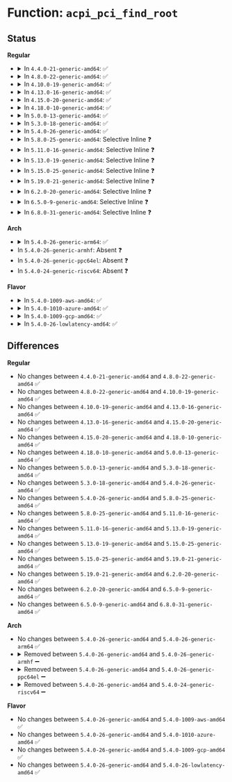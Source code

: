 # Function: <code>acpi_pci_find_root</code>

## Status
<b>Regular</b>
<ul>
<li>
<details>
<summary>In <code>4.4.0-21-generic-amd64</code>: ✅</summary>

```c
struct acpi_pci_root * acpi_pci_find_root(acpi_handle handle)
```

```json
{
  "name": "acpi_pci_find_root",
  "collision_type": "Unique Global",
  "inline_type": "No",
  "funcs": [
    {
      "addr": 18446744071583585460,
      "name": "acpi_pci_find_root",
      "external": true,
      "loc": "drivers/acpi/pci_root.c:245",
      "file": "drivers/acpi/pci_root.c",
      "inline": "seen, unknown",
      "caller_inline": [],
      "caller_func": [
        "drivers/pci/pcie/portdrv_acpi.c:pcie_port_acpi_setup",
        "drivers/pci/hotplug/acpiphp_glue.c:acpiphp_add_context",
        "drivers/acpi/pci_root.c:acpi_pci_osc_control_set",
        "drivers/acpi/pci_root.c:acpi_get_pci_dev"
      ]
    }
  ],
  "symbols": [
    {
      "addr": 18446744071583585460,
      "name": "acpi_pci_find_root",
      "section": ".text",
      "bind": "STB_GLOBAL",
      "size": 98
    }
  ]
}
```
</details>
</li>
<li>
<details>
<summary>In <code>4.8.0-22-generic-amd64</code>: ✅</summary>

```c
struct acpi_pci_root * acpi_pci_find_root(acpi_handle handle)
```

```json
{
  "name": "acpi_pci_find_root",
  "collision_type": "Unique Global",
  "inline_type": "No",
  "funcs": [
    {
      "addr": 18446744071583907902,
      "name": "acpi_pci_find_root",
      "external": true,
      "loc": "drivers/acpi/pci_root.c:245",
      "file": "drivers/acpi/pci_root.c",
      "inline": "seen, unknown",
      "caller_inline": [],
      "caller_func": [
        "drivers/pci/pcie/portdrv_acpi.c:pcie_port_acpi_setup",
        "drivers/pci/hotplug/acpiphp_glue.c:acpiphp_add_context",
        "drivers/acpi/pci_root.c:acpi_pci_osc_control_set",
        "drivers/acpi/pci_root.c:acpi_get_pci_dev"
      ]
    }
  ],
  "symbols": [
    {
      "addr": 18446744071583907902,
      "name": "acpi_pci_find_root",
      "section": ".text",
      "bind": "STB_GLOBAL",
      "size": 98
    }
  ]
}
```
</details>
</li>
<li>
<details>
<summary>In <code>4.10.0-19-generic-amd64</code>: ✅</summary>

```c
struct acpi_pci_root * acpi_pci_find_root(acpi_handle handle)
```

```json
{
  "name": "acpi_pci_find_root",
  "collision_type": "Unique Global",
  "inline_type": "No",
  "funcs": [
    {
      "addr": 18446744071584048781,
      "name": "acpi_pci_find_root",
      "external": true,
      "loc": "drivers/acpi/pci_root.c:245",
      "file": "drivers/acpi/pci_root.c",
      "inline": "seen, unknown",
      "caller_inline": [],
      "caller_func": [
        "drivers/pci/pcie/portdrv_acpi.c:pcie_port_acpi_setup",
        "drivers/pci/pci-acpi.c:pciehp_is_native",
        "drivers/acpi/pci_root.c:acpi_pci_osc_control_set",
        "drivers/acpi/pci_root.c:acpi_get_pci_dev"
      ]
    }
  ],
  "symbols": [
    {
      "addr": 18446744071584048781,
      "name": "acpi_pci_find_root",
      "section": ".text",
      "bind": "STB_GLOBAL",
      "size": 98
    }
  ]
}
```
</details>
</li>
<li>
<details>
<summary>In <code>4.13.0-16-generic-amd64</code>: ✅</summary>

```c
struct acpi_pci_root * acpi_pci_find_root(acpi_handle handle)
```

```json
{
  "name": "acpi_pci_find_root",
  "collision_type": "Unique Global",
  "inline_type": "No",
  "funcs": [
    {
      "addr": 18446744071584107680,
      "name": "acpi_pci_find_root",
      "external": true,
      "loc": "drivers/acpi/pci_root.c:245",
      "file": "drivers/acpi/pci_root.c",
      "inline": "seen, unknown",
      "caller_inline": [],
      "caller_func": [
        "drivers/pci/pcie/portdrv_acpi.c:pcie_port_acpi_setup",
        "drivers/pci/pci-acpi.c:pciehp_is_native",
        "drivers/acpi/pci_root.c:acpi_pci_osc_control_set",
        "drivers/acpi/pci_root.c:acpi_get_pci_dev"
      ]
    }
  ],
  "symbols": [
    {
      "addr": 18446744071584107680,
      "name": "acpi_pci_find_root",
      "section": ".text",
      "bind": "STB_GLOBAL",
      "size": 98
    }
  ]
}
```
</details>
</li>
<li>
<details>
<summary>In <code>4.15.0-20-generic-amd64</code>: ✅</summary>

```c
struct acpi_pci_root * acpi_pci_find_root(acpi_handle handle)
```

```json
{
  "name": "acpi_pci_find_root",
  "collision_type": "Unique Global",
  "inline_type": "No",
  "funcs": [
    {
      "addr": 18446744071584378816,
      "name": "acpi_pci_find_root",
      "external": true,
      "loc": "drivers/acpi/pci_root.c:246",
      "file": "drivers/acpi/pci_root.c",
      "inline": "seen, unknown",
      "caller_inline": [],
      "caller_func": [
        "drivers/pci/pcie/portdrv_acpi.c:pcie_port_acpi_setup",
        "drivers/pci/pci-acpi.c:pciehp_is_native",
        "drivers/acpi/pci_root.c:acpi_pci_osc_control_set",
        "drivers/acpi/pci_root.c:acpi_get_pci_dev"
      ]
    }
  ],
  "symbols": [
    {
      "addr": 18446744071584378816,
      "name": "acpi_pci_find_root",
      "section": ".text",
      "bind": "STB_GLOBAL",
      "size": 98
    }
  ]
}
```
</details>
</li>
<li>
<details>
<summary>In <code>4.18.0-10-generic-amd64</code>: ✅</summary>

```c
struct acpi_pci_root * acpi_pci_find_root(acpi_handle handle)
```

```json
{
  "name": "acpi_pci_find_root",
  "collision_type": "Unique Global",
  "inline_type": "No",
  "funcs": [
    {
      "addr": 18446744071584600176,
      "name": "acpi_pci_find_root",
      "external": true,
      "loc": "drivers/acpi/pci_root.c:247",
      "file": "drivers/acpi/pci_root.c",
      "inline": "seen, unknown",
      "caller_inline": [],
      "caller_func": [
        "drivers/pci/hotplug/acpi_pcihp.c:acpi_get_hp_hw_control_from_firmware",
        "drivers/acpi/pci_root.c:acpi_pci_osc_control_set",
        "drivers/acpi/pci_root.c:acpi_get_pci_dev"
      ]
    }
  ],
  "symbols": [
    {
      "addr": 18446744071584600176,
      "name": "acpi_pci_find_root",
      "section": ".text",
      "bind": "STB_GLOBAL",
      "size": 98
    }
  ]
}
```
</details>
</li>
<li>
<details>
<summary>In <code>5.0.0-13-generic-amd64</code>: ✅</summary>

```c
struct acpi_pci_root * acpi_pci_find_root(acpi_handle handle)
```

```json
{
  "name": "acpi_pci_find_root",
  "collision_type": "Unique Global",
  "inline_type": "No",
  "funcs": [
    {
      "addr": 18446744071584697680,
      "name": "acpi_pci_find_root",
      "external": true,
      "loc": "drivers/acpi/pci_root.c:247",
      "file": "drivers/acpi/pci_root.c",
      "inline": "seen, unknown",
      "caller_inline": [],
      "caller_func": [
        "drivers/pci/hotplug/acpi_pcihp.c:acpi_get_hp_hw_control_from_firmware",
        "drivers/acpi/pci_root.c:acpi_pci_osc_control_set",
        "drivers/acpi/pci_root.c:acpi_get_pci_dev"
      ]
    }
  ],
  "symbols": [
    {
      "addr": 18446744071584697680,
      "name": "acpi_pci_find_root",
      "section": ".text",
      "bind": "STB_GLOBAL",
      "size": 98
    }
  ]
}
```
</details>
</li>
<li>
<details>
<summary>In <code>5.3.0-18-generic-amd64</code>: ✅</summary>

```c
struct acpi_pci_root * acpi_pci_find_root(acpi_handle handle)
```

```json
{
  "name": "acpi_pci_find_root",
  "collision_type": "Unique Global",
  "inline_type": "No",
  "funcs": [
    {
      "addr": 18446744071584898560,
      "name": "acpi_pci_find_root",
      "external": true,
      "loc": "drivers/acpi/pci_root.c:235",
      "file": "drivers/acpi/pci_root.c",
      "inline": "seen, unknown",
      "caller_inline": [],
      "caller_func": [
        "drivers/pci/hotplug/acpi_pcihp.c:acpi_get_hp_hw_control_from_firmware",
        "drivers/acpi/pci_root.c:acpi_pci_osc_control_set",
        "drivers/acpi/pci_root.c:acpi_get_pci_dev"
      ]
    }
  ],
  "symbols": [
    {
      "addr": 18446744071584898560,
      "name": "acpi_pci_find_root",
      "section": ".text",
      "bind": "STB_GLOBAL",
      "size": 98
    }
  ]
}
```
</details>
</li>
<li>
<details>
<summary>In <code>5.4.0-26-generic-amd64</code>: ✅</summary>

```c
struct acpi_pci_root * acpi_pci_find_root(acpi_handle handle)
```

```json
{
  "name": "acpi_pci_find_root",
  "collision_type": "Unique Global",
  "inline_type": "No",
  "funcs": [
    {
      "addr": 18446744071585034288,
      "name": "acpi_pci_find_root",
      "external": true,
      "loc": "drivers/acpi/pci_root.c:234",
      "file": "drivers/acpi/pci_root.c",
      "inline": "seen, unknown",
      "caller_inline": [],
      "caller_func": [
        "drivers/pci/hotplug/acpi_pcihp.c:acpi_get_hp_hw_control_from_firmware",
        "drivers/acpi/pci_root.c:acpi_pci_osc_control_set",
        "drivers/acpi/pci_root.c:acpi_get_pci_dev"
      ]
    }
  ],
  "symbols": [
    {
      "addr": 18446744071585034288,
      "name": "acpi_pci_find_root",
      "section": ".text",
      "bind": "STB_GLOBAL",
      "size": 98
    }
  ]
}
```
</details>
</li>
<li>
<details>
<summary>In <code>5.8.0-25-generic-amd64</code>: Selective Inline ❓</summary>

```c
struct acpi_pci_root * acpi_pci_find_root(acpi_handle handle)
```

```json
{
  "name": "acpi_pci_find_root",
  "collision_type": "Unique Global",
  "inline_type": "Selective",
  "funcs": [
    {
      "addr": 18446744071585738517,
      "name": "acpi_pci_find_root",
      "external": true,
      "loc": "drivers/acpi/pci_root.c:236",
      "file": "drivers/acpi/pci_root.c",
      "inline": "not declared, inlined",
      "caller_inline": [
        "drivers/acpi/pci_root.c:acpi_pci_osc_control_set",
        "drivers/acpi/pci_root.c:acpi_get_pci_dev"
      ],
      "caller_func": [
        "drivers/pci/hotplug/acpi_pcihp.c:acpi_get_hp_hw_control_from_firmware"
      ]
    }
  ],
  "symbols": [
    {
      "addr": 18446744071585736800,
      "name": "acpi_pci_find_root",
      "section": ".text",
      "bind": "STB_GLOBAL",
      "size": 98
    }
  ]
}
```
</details>
</li>
<li>
<details>
<summary>In <code>5.11.0-16-generic-amd64</code>: Selective Inline ❓</summary>

```c
struct acpi_pci_root * acpi_pci_find_root(acpi_handle handle)
```

```json
{
  "name": "acpi_pci_find_root",
  "collision_type": "Unique Global",
  "inline_type": "Selective",
  "funcs": [
    {
      "addr": 18446744071585860069,
      "name": "acpi_pci_find_root",
      "external": true,
      "loc": "drivers/acpi/pci_root.c:234",
      "file": "drivers/acpi/pci_root.c",
      "inline": "not declared, inlined",
      "caller_inline": [
        "drivers/acpi/pci_root.c:acpi_pci_osc_control_set",
        "drivers/acpi/pci_root.c:acpi_get_pci_dev"
      ],
      "caller_func": [
        "drivers/pci/hotplug/acpi_pcihp.c:acpi_get_hp_hw_control_from_firmware"
      ]
    }
  ],
  "symbols": [
    {
      "addr": 18446744071585858208,
      "name": "acpi_pci_find_root",
      "section": ".text",
      "bind": "STB_GLOBAL",
      "size": 98
    }
  ]
}
```
</details>
</li>
<li>
<details>
<summary>In <code>5.13.0-19-generic-amd64</code>: Selective Inline ❓</summary>

```c
struct acpi_pci_root * acpi_pci_find_root(acpi_handle handle)
```

```json
{
  "name": "acpi_pci_find_root",
  "collision_type": "Unique Global",
  "inline_type": "Selective",
  "funcs": [
    {
      "addr": 18446744071585738562,
      "name": "acpi_pci_find_root",
      "external": true,
      "loc": "drivers/acpi/pci_root.c:227",
      "file": "drivers/acpi/pci_root.c",
      "inline": "not declared, inlined",
      "caller_inline": [
        "drivers/acpi/pci_root.c:acpi_get_pci_dev"
      ],
      "caller_func": [
        "drivers/pci/hotplug/acpi_pcihp.c:acpi_get_hp_hw_control_from_firmware"
      ]
    }
  ],
  "symbols": [
    {
      "addr": 18446744071585736832,
      "name": "acpi_pci_find_root",
      "section": ".text",
      "bind": "STB_GLOBAL",
      "size": 98
    }
  ]
}
```
</details>
</li>
<li>
<details>
<summary>In <code>5.15.0-25-generic-amd64</code>: Selective Inline ❓</summary>

```c
struct acpi_pci_root * acpi_pci_find_root(acpi_handle handle)
```

```json
{
  "name": "acpi_pci_find_root",
  "collision_type": "Unique Global",
  "inline_type": "Selective",
  "funcs": [
    {
      "addr": 18446744071586220690,
      "name": "acpi_pci_find_root",
      "external": true,
      "loc": "drivers/acpi/pci_root.c:229",
      "file": "drivers/acpi/pci_root.c",
      "inline": "not declared, inlined",
      "caller_inline": [
        "drivers/acpi/pci_root.c:acpi_get_pci_dev"
      ],
      "caller_func": [
        "drivers/pci/hotplug/acpi_pcihp.c:acpi_get_hp_hw_control_from_firmware"
      ]
    }
  ],
  "symbols": [
    {
      "addr": 18446744071586218960,
      "name": "acpi_pci_find_root",
      "section": ".text",
      "bind": "STB_GLOBAL",
      "size": 98
    }
  ]
}
```
</details>
</li>
<li>
<details>
<summary>In <code>5.19.0-21-generic-amd64</code>: Selective Inline ❓</summary>

```c
struct acpi_pci_root * acpi_pci_find_root(acpi_handle handle)
```

```json
{
  "name": "acpi_pci_find_root",
  "collision_type": "Unique Global",
  "inline_type": "Selective",
  "funcs": [
    {
      "addr": 18446744071587458646,
      "name": "acpi_pci_find_root",
      "external": true,
      "loc": "drivers/acpi/pci_root.c:282",
      "file": "drivers/acpi/pci_root.c",
      "inline": "not declared, inlined",
      "caller_inline": [
        "drivers/acpi/pci_root.c:acpi_get_pci_dev"
      ],
      "caller_func": [
        "drivers/pci/hotplug/acpi_pcihp.c:acpi_get_hp_hw_control_from_firmware",
        "drivers/acpi/pci_root.c:acpi_pci_osc_control_set"
      ]
    }
  ],
  "symbols": [
    {
      "addr": 18446744071587456800,
      "name": "acpi_pci_find_root",
      "section": ".text",
      "bind": "STB_GLOBAL",
      "size": 79
    }
  ]
}
```
</details>
</li>
<li>
<details>
<summary>In <code>6.2.0-20-generic-amd64</code>: Selective Inline ❓</summary>

```c
struct acpi_pci_root * acpi_pci_find_root(acpi_handle handle)
```

```json
{
  "name": "acpi_pci_find_root",
  "collision_type": "Unique Global",
  "inline_type": "Selective",
  "funcs": [
    {
      "addr": 18446744071588720563,
      "name": "acpi_pci_find_root",
      "external": true,
      "loc": "drivers/acpi/pci_root.c:282",
      "file": "drivers/acpi/pci_root.c",
      "inline": "not declared, inlined",
      "caller_inline": [
        "drivers/acpi/pci_root.c:acpi_pci_osc_control_set"
      ],
      "caller_func": [
        "drivers/pci/hotplug/acpi_pcihp.c:acpi_get_hp_hw_control_from_firmware"
      ]
    }
  ],
  "symbols": [
    {
      "addr": 18446744071588718544,
      "name": "acpi_pci_find_root",
      "section": ".text",
      "bind": "STB_GLOBAL",
      "size": 79
    }
  ]
}
```
</details>
</li>
<li>
<details>
<summary>In <code>6.5.0-9-generic-amd64</code>: Selective Inline ❓</summary>

```c
struct acpi_pci_root * acpi_pci_find_root(acpi_handle handle)
```

```json
{
  "name": "acpi_pci_find_root",
  "collision_type": "Unique Global",
  "inline_type": "Selective",
  "funcs": [
    {
      "addr": 18446744071589008755,
      "name": "acpi_pci_find_root",
      "external": true,
      "loc": "drivers/acpi/pci_root.c:282",
      "file": "drivers/acpi/pci_root.c",
      "inline": "not declared, inlined",
      "caller_inline": [
        "drivers/acpi/pci_root.c:acpi_pci_osc_control_set"
      ],
      "caller_func": [
        "drivers/pci/hotplug/acpi_pcihp.c:acpi_get_hp_hw_control_from_firmware"
      ]
    }
  ],
  "symbols": [
    {
      "addr": 18446744071589006736,
      "name": "acpi_pci_find_root",
      "section": ".text",
      "bind": "STB_GLOBAL",
      "size": 79
    }
  ]
}
```
</details>
</li>
<li>
<details>
<summary>In <code>6.8.0-31-generic-amd64</code>: Selective Inline ❓</summary>

```c
struct acpi_pci_root * acpi_pci_find_root(acpi_handle handle)
```

```json
{
  "name": "acpi_pci_find_root",
  "collision_type": "Unique Global",
  "inline_type": "Selective",
  "funcs": [
    {
      "addr": 18446744071589313107,
      "name": "acpi_pci_find_root",
      "external": true,
      "loc": "drivers/acpi/pci_root.c:282",
      "file": "drivers/acpi/pci_root.c",
      "inline": "not declared, inlined",
      "caller_inline": [
        "drivers/acpi/pci_root.c:acpi_pci_osc_control_set"
      ],
      "caller_func": [
        "drivers/pci/hotplug/acpi_pcihp.c:acpi_get_hp_hw_control_from_firmware"
      ]
    }
  ],
  "symbols": [
    {
      "addr": 18446744071589311088,
      "name": "acpi_pci_find_root",
      "section": ".text",
      "bind": "STB_GLOBAL",
      "size": 79
    }
  ]
}
```
</details>
</li>
</ul>
<b>Arch</b>
<ul>
<li>
<details>
<summary>In <code>5.4.0-26-generic-arm64</code>: ✅</summary>

```c
struct acpi_pci_root * acpi_pci_find_root(acpi_handle handle)
```

```json
{
  "name": "acpi_pci_find_root",
  "collision_type": "Unique Global",
  "inline_type": "No",
  "funcs": [
    {
      "addr": 18446603336497447440,
      "name": "acpi_pci_find_root",
      "external": true,
      "loc": "drivers/acpi/pci_root.c:234",
      "file": "drivers/acpi/pci_root.c",
      "inline": "seen, unknown",
      "caller_inline": [],
      "caller_func": [
        "drivers/pci/hotplug/acpi_pcihp.c:acpi_get_hp_hw_control_from_firmware",
        "drivers/acpi/pci_root.c:acpi_pci_osc_control_set",
        "drivers/acpi/pci_root.c:acpi_get_pci_dev"
      ]
    }
  ],
  "symbols": [
    {
      "addr": 18446603336497447440,
      "name": "acpi_pci_find_root",
      "section": ".text",
      "bind": "STB_GLOBAL",
      "size": 128
    }
  ]
}
```
</details>
</li>
<li>
In <code>5.4.0-26-generic-armhf</code>: Absent ❓
</li>
<li>
In <code>5.4.0-26-generic-ppc64el</code>: Absent ❓
</li>
<li>
In <code>5.4.0-24-generic-riscv64</code>: Absent ❓
</li>
</ul>
<b>Flavor</b>
<ul>
<li>
<details>
<summary>In <code>5.4.0-1009-aws-amd64</code>: ✅</summary>

```c
struct acpi_pci_root * acpi_pci_find_root(acpi_handle handle)
```

```json
{
  "name": "acpi_pci_find_root",
  "collision_type": "Unique Global",
  "inline_type": "No",
  "funcs": [
    {
      "addr": 18446744071584973584,
      "name": "acpi_pci_find_root",
      "external": true,
      "loc": "drivers/acpi/pci_root.c:234",
      "file": "drivers/acpi/pci_root.c",
      "inline": "seen, unknown",
      "caller_inline": [],
      "caller_func": [
        "drivers/pci/hotplug/acpi_pcihp.c:acpi_get_hp_hw_control_from_firmware",
        "drivers/acpi/pci_root.c:acpi_pci_osc_control_set",
        "drivers/acpi/pci_root.c:acpi_get_pci_dev"
      ]
    }
  ],
  "symbols": [
    {
      "addr": 18446744071584973584,
      "name": "acpi_pci_find_root",
      "section": ".text",
      "bind": "STB_GLOBAL",
      "size": 98
    }
  ]
}
```
</details>
</li>
<li>
<details>
<summary>In <code>5.4.0-1010-azure-amd64</code>: ✅</summary>

```c
struct acpi_pci_root * acpi_pci_find_root(acpi_handle handle)
```

```json
{
  "name": "acpi_pci_find_root",
  "collision_type": "Unique Global",
  "inline_type": "No",
  "funcs": [
    {
      "addr": 18446744071584882432,
      "name": "acpi_pci_find_root",
      "external": true,
      "loc": "drivers/acpi/pci_root.c:234",
      "file": "drivers/acpi/pci_root.c",
      "inline": "seen, unknown",
      "caller_inline": [],
      "caller_func": [
        "drivers/pci/hotplug/acpi_pcihp.c:acpi_get_hp_hw_control_from_firmware",
        "drivers/acpi/pci_root.c:acpi_pci_osc_control_set",
        "drivers/acpi/pci_root.c:acpi_get_pci_dev"
      ]
    }
  ],
  "symbols": [
    {
      "addr": 18446744071584882432,
      "name": "acpi_pci_find_root",
      "section": ".text",
      "bind": "STB_GLOBAL",
      "size": 98
    }
  ]
}
```
</details>
</li>
<li>
<details>
<summary>In <code>5.4.0-1009-gcp-amd64</code>: ✅</summary>

```c
struct acpi_pci_root * acpi_pci_find_root(acpi_handle handle)
```

```json
{
  "name": "acpi_pci_find_root",
  "collision_type": "Unique Global",
  "inline_type": "No",
  "funcs": [
    {
      "addr": 18446744071584985872,
      "name": "acpi_pci_find_root",
      "external": true,
      "loc": "drivers/acpi/pci_root.c:234",
      "file": "drivers/acpi/pci_root.c",
      "inline": "seen, unknown",
      "caller_inline": [],
      "caller_func": [
        "drivers/pci/hotplug/acpi_pcihp.c:acpi_get_hp_hw_control_from_firmware",
        "drivers/acpi/pci_root.c:acpi_pci_osc_control_set",
        "drivers/acpi/pci_root.c:acpi_get_pci_dev"
      ]
    }
  ],
  "symbols": [
    {
      "addr": 18446744071584985872,
      "name": "acpi_pci_find_root",
      "section": ".text",
      "bind": "STB_GLOBAL",
      "size": 98
    }
  ]
}
```
</details>
</li>
<li>
<details>
<summary>In <code>5.4.0-26-lowlatency-amd64</code>: ✅</summary>

```c
struct acpi_pci_root * acpi_pci_find_root(acpi_handle handle)
```

```json
{
  "name": "acpi_pci_find_root",
  "collision_type": "Unique Global",
  "inline_type": "No",
  "funcs": [
    {
      "addr": 18446744071585092048,
      "name": "acpi_pci_find_root",
      "external": true,
      "loc": "drivers/acpi/pci_root.c:234",
      "file": "drivers/acpi/pci_root.c",
      "inline": "seen, unknown",
      "caller_inline": [],
      "caller_func": [
        "drivers/pci/hotplug/acpi_pcihp.c:acpi_get_hp_hw_control_from_firmware",
        "drivers/acpi/pci_root.c:acpi_pci_osc_control_set",
        "drivers/acpi/pci_root.c:acpi_get_pci_dev"
      ]
    }
  ],
  "symbols": [
    {
      "addr": 18446744071585092048,
      "name": "acpi_pci_find_root",
      "section": ".text",
      "bind": "STB_GLOBAL",
      "size": 98
    }
  ]
}
```
</details>
</li>
</ul>

## Differences
<b>Regular</b>
<ul>
<li>
No changes between <code>4.4.0-21-generic-amd64</code> and <code>4.8.0-22-generic-amd64</code> ✅
</li>
<li>
No changes between <code>4.8.0-22-generic-amd64</code> and <code>4.10.0-19-generic-amd64</code> ✅
</li>
<li>
No changes between <code>4.10.0-19-generic-amd64</code> and <code>4.13.0-16-generic-amd64</code> ✅
</li>
<li>
No changes between <code>4.13.0-16-generic-amd64</code> and <code>4.15.0-20-generic-amd64</code> ✅
</li>
<li>
No changes between <code>4.15.0-20-generic-amd64</code> and <code>4.18.0-10-generic-amd64</code> ✅
</li>
<li>
No changes between <code>4.18.0-10-generic-amd64</code> and <code>5.0.0-13-generic-amd64</code> ✅
</li>
<li>
No changes between <code>5.0.0-13-generic-amd64</code> and <code>5.3.0-18-generic-amd64</code> ✅
</li>
<li>
No changes between <code>5.3.0-18-generic-amd64</code> and <code>5.4.0-26-generic-amd64</code> ✅
</li>
<li>
No changes between <code>5.4.0-26-generic-amd64</code> and <code>5.8.0-25-generic-amd64</code> ✅
</li>
<li>
No changes between <code>5.8.0-25-generic-amd64</code> and <code>5.11.0-16-generic-amd64</code> ✅
</li>
<li>
No changes between <code>5.11.0-16-generic-amd64</code> and <code>5.13.0-19-generic-amd64</code> ✅
</li>
<li>
No changes between <code>5.13.0-19-generic-amd64</code> and <code>5.15.0-25-generic-amd64</code> ✅
</li>
<li>
No changes between <code>5.15.0-25-generic-amd64</code> and <code>5.19.0-21-generic-amd64</code> ✅
</li>
<li>
No changes between <code>5.19.0-21-generic-amd64</code> and <code>6.2.0-20-generic-amd64</code> ✅
</li>
<li>
No changes between <code>6.2.0-20-generic-amd64</code> and <code>6.5.0-9-generic-amd64</code> ✅
</li>
<li>
No changes between <code>6.5.0-9-generic-amd64</code> and <code>6.8.0-31-generic-amd64</code> ✅
</li>
</ul>
<b>Arch</b>
<ul>
<li>
No changes between <code>5.4.0-26-generic-amd64</code> and <code>5.4.0-26-generic-arm64</code> ✅
</li>
<li>
<details>
<summary>Removed between <code>5.4.0-26-generic-amd64</code> and <code>5.4.0-26-generic-armhf</code> ➖</summary>

```c
struct acpi_pci_root * acpi_pci_find_root(acpi_handle handle)
```
</details>
</li>
<li>
<details>
<summary>Removed between <code>5.4.0-26-generic-amd64</code> and <code>5.4.0-26-generic-ppc64el</code> ➖</summary>

```c
struct acpi_pci_root * acpi_pci_find_root(acpi_handle handle)
```
</details>
</li>
<li>
<details>
<summary>Removed between <code>5.4.0-26-generic-amd64</code> and <code>5.4.0-24-generic-riscv64</code> ➖</summary>

```c
struct acpi_pci_root * acpi_pci_find_root(acpi_handle handle)
```
</details>
</li>
</ul>
<b>Flavor</b>
<ul>
<li>
No changes between <code>5.4.0-26-generic-amd64</code> and <code>5.4.0-1009-aws-amd64</code> ✅
</li>
<li>
No changes between <code>5.4.0-26-generic-amd64</code> and <code>5.4.0-1010-azure-amd64</code> ✅
</li>
<li>
No changes between <code>5.4.0-26-generic-amd64</code> and <code>5.4.0-1009-gcp-amd64</code> ✅
</li>
<li>
No changes between <code>5.4.0-26-generic-amd64</code> and <code>5.4.0-26-lowlatency-amd64</code> ✅
</li>
</ul>

